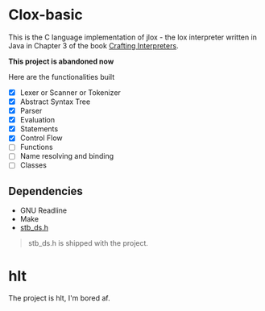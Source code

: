 # Clox-basic

This is the C language implementation of jlox - the lox interpreter written in Java in Chapter 3 of the book [Crafting Interpreters](https://craftinginterpreters.com/).

**This project is abandoned now**

Here are the functionalities built

- [x] Lexer or Scanner or Tokenizer
- [x] Abstract Syntax Tree
- [x] Parser
- [x] Evaluation
- [x] Statements
- [x] Control Flow
- [ ] Functions
- [ ] Name resolving and binding
- [ ] Classes

## Dependencies

- GNU Readline
- Make
- [stb_ds.h](https://github.com/nothings/stb/blob/master/stb_ds.h)

> stb_ds.h is shipped with the project.

# hlt

The project is hlt, I'm bored af.